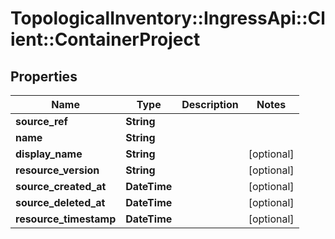 # TopologicalInventory::IngressApi::Client::ContainerProject

## Properties
Name | Type | Description | Notes
------------ | ------------- | ------------- | -------------
**source_ref** | **String** |  | 
**name** | **String** |  | 
**display_name** | **String** |  | [optional] 
**resource_version** | **String** |  | [optional] 
**source_created_at** | **DateTime** |  | [optional] 
**source_deleted_at** | **DateTime** |  | [optional] 
**resource_timestamp** | **DateTime** |  | [optional] 


